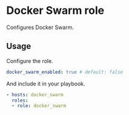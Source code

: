 # Docker Swarm role

Configures Docker Swarm.

## Usage

Configure the role.

```yml
docker_swarm_enabled: true # default: false
```

And include it in your playbook.

```yml
- hosts: docker_swarm
  roles:
  - role: docker_swarm
```

